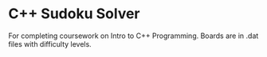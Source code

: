 # C++ Sudoku Solver

For completing coursework on Intro to C++ Programming. Boards are in .dat files with difficulty levels.
